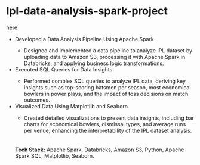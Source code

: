 # Ipl-data-analysis-spark-project

<a href="https://databricks-prod-cloudfront.cloud.databricks.com/public/4027ec902e239c93eaaa8714f173bcfc/665088682115095/709007277655397/2755697763624682/latest.html" target="_blank">here</a>

<ul>
<li>Developed a Data Analysis Pipeline Using Apache Spark</li>
<ul>
  <li>Designed and implemented a data pipeline to analyze IPL dataset by uploading data to Amazon S3, processing it with Apache Spark in Databricks, and applying business logic transformations.</li>
</ul>

<li>Executed SQL Queries for Data Insights</li>
<ul>
  <li>Performed complex SQL queries to analyze IPL data, deriving key insights such as top-scoring batsmen per season, most economical bowlers in power plays, and the impact of toss decisions on match outcomes.</li>
</ul>

<li>Visualized Data Using Matplotlib and Seaborn</li>
<ul>
  <li>Created detailed visualizations to present data insights, including bar charts for economical bowlers, dismissal types, and average runs per venue, enhancing the interpretability of the IPL dataset analysis.</li>
</ul>
<br>
<br>
<b>Tech Stack:</b> Apache Spark, Databricks, Amazon S3, Python, Apache Spark SQL, Matplotlib, Seaborn.

</ul>
